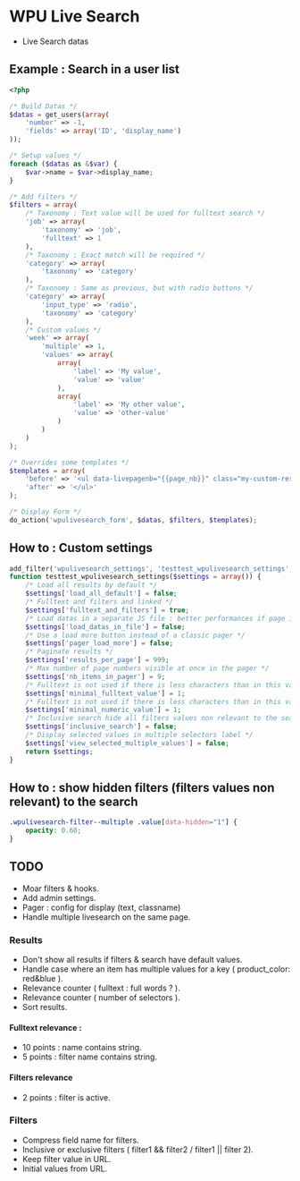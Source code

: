 # WPU Live Search

* Live Search datas

## Example : Search in a user list

```php
<?php

/* Build Datas */
$datas = get_users(array(
    'number' => -1,
    'fields' => array('ID', 'display_name')
));

/* Setup values */
foreach ($datas as &$var) {
    $var->name = $var->display_name;
}

/* Add filters */
$filters = array(
    /* Taxonomy : Text value will be used for fulltext search */
    'job' => array(
        'taxonomy' => 'job',
        'fulltext' => 1
    ),
    /* Taxonomy : Exact match will be required */
    'category' => array(
        'taxonomy' => 'category'
    ),
    /* Taxonomy : Same as previous, but with radio buttons */
    'category' => array(
        'input_type' => 'radio',
        'taxonomy' => 'category'
    ),
    /* Custom values */
    'week' => array(
        'multiple' => 1,
        'values' => array(
            array(
                'label' => 'My value',
                'value' => 'value'
            ),
            array(
                'label' => 'My other value',
                'value' => 'other-value'
            )
        )
    )
);

/* Overrides some templates */
$templates = array(
    'before' => '<ul data-livepagenb="{{page_nb}}" class="my-custom-results">',
    'after' => '</ul>'
);

/* Display Form */
do_action('wpulivesearch_form', $datas, $filters, $templates);

```

## How to : Custom settings

```php
add_filter('wpulivesearch_settings', 'testtest_wpulivesearch_settings', 10, 1);
function testtest_wpulivesearch_settings($settings = array()) {
    /* Load all results by default */
    $settings['load_all_default'] = false;
    /* Fulltext and filters and linked */
    $settings['fulltext_and_filters'] = true;
    /* Load datas in a separate JS file : better performances if page is cached */
    $settings['load_datas_in_file'] = false;
    /* Use a load more button instead of a classic pager */
    $settings['pager_load_more'] = false;
    /* Paginate results */
    $settings['results_per_page'] = 999;
    /* Max number of page numbers visible at once in the pager */
    $settings['nb_items_in_pager'] = 9;
    /* Fulltext is not used if there is less characters than in this value */
    $settings['minimal_fulltext_value'] = 1;
    /* Fulltext is not used if there is less characters than in this value and search query is numbers-only */
    $settings['minimal_numeric_value'] = 1;
    /* Inclusive search hide all filters values non relevant to the search */
    $settings['inclusive_search'] = false;
    /* Display selected values in multiple selectors label */
    $settings['view_selected_multiple_values'] = false;
    return $settings;
}
```

## How to : show hidden filters (filters values non relevant) to the search

```css
.wpulivesearch-filter--multiple .value[data-hidden="1"] {
    opacity: 0.60;
}
```

## TODO

* Moar filters & hooks.
* Add admin settings.
* Pager : config for display (text, classname)
* Handle multiple livesearch on the same page.

### Results

* Don't show all results if filters & search have default values.
* Handle case where an item has multiple values for a key ( product_color: red&blue ).
* Relevance counter ( fulltext : full words ? ).
* Relevance counter ( number of selectors ).
* Sort results.

#### Fulltext relevance :

- 10 points : name contains string.
- 5 points : filter name contains string.

#### Filters relevance

- 2 points : filter is active.

### Filters

* Compress field name for filters.
* Inclusive or exclusive filters ( filter1 && filter2 / filter1 || filter 2).
* Keep filter value in URL.
* Initial values from URL.
